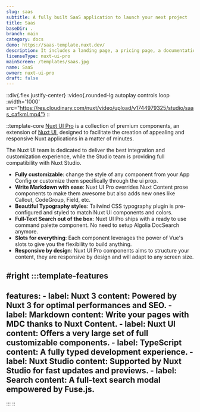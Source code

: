 ```yaml
---
slug: saas
subtitle: A fully built SaaS application to launch your next project
title: Saas
baseDir: .
branch: main
category: docs
demo: https://saas-template.nuxt.dev/
description: It includes a landing page, a pricing page, a documentation and a blog.
licenseType: nuxt-ui-pro
mainScreen: /templates/saas.jpg
name: SaaS
owner: nuxt-ui-pro
draft: false
---
```


::div{.flex.justify-center}
:video{.rounded-lg autoplay controls loop :width='1000' src="https://res.cloudinary.com/nuxt/video/upload/v1744979325/studio/saas_cafkml.mp4"}
::

::template-core
[Nuxt UI Pro](https://ui.nuxt.com/pro) is a collection of premium components, an extension of [Nuxt UI](https://ui.nuxt.com), designed to facilitate the creation of appealing and responsive Nuxt applications in a matter of minutes.

The Nuxt UI team is dedicated to deliver the best integration and customization experience, while the Studio team is providing full compatibility with Nuxt Studio.

- **Fully customizable**: change the style of any component from your App Config or customize them specifically through the ui prop.
- **Write Markdown with ease**: Nuxt UI Pro overrides Nuxt Content prose components to make them awesome but also adds new ones like Callout, CodeGroup, Field, etc.
- **Beautiful Typography styles**: Tailwind CSS typography plugin is pre-configured and styled to match Nuxt UI components and colors.
- **Full-Text Search out of the box**: Nuxt UI Pro ships with a ready to use command palette component. No need to setup Algolia DocSearch anymore.
- **Slots for everything**: Each component leverages the power of Vue's slots to give you the flexibility to build anything.
- **Responsive by design**: Nuxt UI Pro components aims to structure your content, they are responsive by design and will adapt to any screen size.

#right
  :::template-features
  ---
  features:
    - label: Nuxt 3
      content: Powered by Nuxt 3 for optimal performances and SEO.
    - label: Markdown
      content: Write your pages with MDC thanks to Nuxt Content.
    - label: Nuxt UI
      content: Offers a very large set of full customizable components.
    - label: TypeScript
      content: A fully typed development experience.
    - label: Nuxt Studio
      content: Supported by Nuxt Studio for fast updates and previews.
    - label: Search
      content: A full-text search modal empowered by Fuse.js.
  ---
  :::
::
